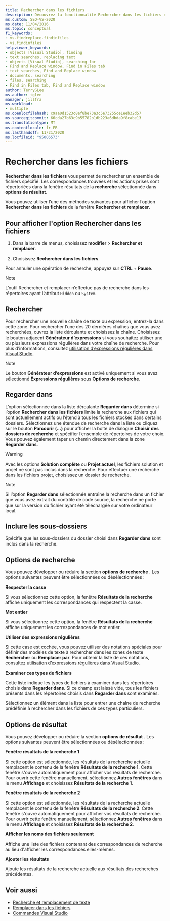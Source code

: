 ```yaml
---
title: Rechercher dans les fichiers
description: Découvrez la fonctionnalité Rechercher dans les fichiers et comment l’utiliser pour rechercher un ensemble spécifique de fichiers.
ms.custom: SEO-VS-2020
ms.date: 11/04/2016
ms.topic: conceptual
f1_keywords:
- vs.findreplace.findinfiles
- vs.findinfiles
helpviewer_keywords:
- objects [Visual Studio], finding
- text searches, replacing text
- objects [Visual Studio], searching for
- Find and Replace window, Find in Files tab
- text searches, Find and Replace window
- documents, searching
- files, searching
- Find in Files tab, Find and Replace window
author: TerryGLee
ms.author: tglee
manager: jillfra
ms.workload:
- multiple
ms.openlocfilehash: c9aa0d1523c8ef8be73a3c5e73255ce1eeb32d57
ms.sourcegitcommit: 66cda27b63c9b55782b1db223a6dbda9f8cabe13
ms.translationtype: MT
ms.contentlocale: fr-FR
ms.lasthandoff: 11/21/2020
ms.locfileid: "95006573"
---
```

# <a name="find-in-files"></a>Rechercher dans les fichiers

**Rechercher dans les fichiers** vous permet de rechercher un ensemble de fichiers spécifié. Les correspondances trouvées et les actions prises sont répertoriées dans la fenêtre résultats de la **recherche** sélectionnée dans **options de résultat**.

Vous pouvez utiliser l’une des méthodes suivantes pour afficher l’option **Rechercher dans les fichiers** de la fenêtre **Rechercher et remplacer**.

## <a name="to-display-find-in-files"></a>Pour afficher l'option Rechercher dans les fichiers

1. Dans la barre de menus, choisissez **modifier**  >  **Rechercher et remplacer**.

1. Choisissez **Rechercher dans les fichiers**.

Pour annuler une opération de recherche, appuyez sur **CTRL**  +  **Pause**.

> [!NOTE]
> L’outil Rechercher et remplacer n’effectue pas de recherche dans les répertoires ayant l’attribut `Hidden` ou `System`.

## <a name="find-what"></a>Rechercher

Pour rechercher une nouvelle chaîne de texte ou expression, entrez-la dans cette zone. Pour rechercher l’une des 20 dernières chaînes que vous avez recherchées, ouvrez la liste déroulante et choisissez la chaîne. Choisissez le bouton adjacent **Générateur d’expressions** si vous souhaitez utiliser une ou plusieurs expressions régulières dans votre chaîne de recherche. Pour plus d’informations, consultez [utilisation d’expressions régulières dans Visual Studio](../ide/using-regular-expressions-in-visual-studio.md).

> [!NOTE]
> Le bouton **Générateur d’expressions** est activé uniquement si vous avez sélectionné **Expressions régulières** sous **Options de recherche**.

## <a name="look-in"></a>Regarder dans

L’option sélectionnée dans la liste déroulante **Regarder dans** détermine si l’option **Rechercher dans les fichiers** limite la recherche aux fichiers qui sont actuellement actifs ou l’étend à tous les fichiers stockés dans certains dossiers. Sélectionnez une étendue de recherche dans la liste ou cliquez sur le bouton **Parcourir (...)** pour afficher la boîte de dialogue **Choisir des dossiers de recherche** et spécifier l’ensemble de répertoires de votre choix. Vous pouvez également taper un chemin directement dans la zone **Regarder dans**.

> [!WARNING]
> Avec les options **Solution complète** ou **Projet actuel**, les fichiers solution et projet ne sont pas inclus dans la recherche. Pour effectuer une recherche dans les fichiers projet, choisissez un dossier de recherche.

> [!NOTE]
> Si l’option **Regarder dans** sélectionnée entraîne la recherche dans un fichier que vous avez extrait du contrôle de code source, la recherche ne porte que sur la version du fichier ayant été téléchargée sur votre ordinateur local.

## <a name="include-subfolders"></a>Inclure les sous-dossiers

Spécifie que les sous-dossiers du dossier choisi dans **Regarder dans** sont inclus dans la recherche.

## <a name="find-options"></a>Options de recherche

Vous pouvez développer ou réduire la section **options de recherche** . Les options suivantes peuvent être sélectionnées ou désélectionnées :

**Respecter la casse**

Si vous sélectionnez cette option, la fenêtre **Résultats de la recherche** affiche uniquement les correspondances qui respectent la casse.

**Mot entier**

Si vous sélectionnez cette option, la fenêtre **Résultats de la recherche** affiche uniquement les correspondances de mot entier.

**Utiliser des expressions régulières**

Si cette case est cochée, vous pouvez utiliser des notations spéciales pour définir des modèles de texte à rechercher dans les zones de texte **Rechercher** ou **Remplacer par**. Pour obtenir la liste de ces notations, consultez [utilisation d’expressions régulières dans Visual Studio](../ide/using-regular-expressions-in-visual-studio.md).

**Examiner ces types de fichiers**

Cette liste indique les types de fichiers à examiner dans les répertoires choisis dans **Regarder dans**. Si ce champ est laissé vide, tous les fichiers présents dans les répertoires choisis dans **Regarder dans** sont examinés.

Sélectionnez un élément dans la liste pour entrer une chaîne de recherche prédéfinie à rechercher dans les fichiers de ces types particuliers.

## <a name="result-options"></a>Options de résultat

Vous pouvez développer ou réduire la section **options de résultat** . Les options suivantes peuvent être sélectionnées ou désélectionnées :

**Fenêtre résultats de la recherche 1**

Si cette option est sélectionnée, les résultats de la recherche actuelle remplacent le contenu de la fenêtre **Résultats de la recherche 1**. Cette fenêtre s'ouvre automatiquement pour afficher vos résultats de recherche. Pour ouvrir cette fenêtre manuellement, sélectionnez **Autres fenêtres** dans le menu **Affichage** et choisissez **Résultats de la recherche 1**.

**Fenêtre résultats de la recherche 2**

Si cette option est sélectionnée, les résultats de la recherche actuelle remplacent le contenu de la fenêtre **Résultats de la recherche 2**. Cette fenêtre s'ouvre automatiquement pour afficher vos résultats de recherche. Pour ouvrir cette fenêtre manuellement, sélectionnez **Autres fenêtres** dans le menu **Affichage** et choisissez **Résultats de la recherche 2**.

**Afficher les noms des fichiers seulement**

Affiche une liste des fichiers contenant des correspondances de recherche au lieu d'afficher les correspondances elles-mêmes.

**Ajouter les résultats**

Ajoute les résultats de la recherche actuelle aux résultats des recherches précédentes.

## <a name="see-also"></a>Voir aussi

- [Recherche et remplacement de texte](../ide/finding-and-replacing-text.md)
- [Remplacer dans les fichiers](../ide/replace-in-files.md)
- [Commandes Visual Studio](../ide/reference/visual-studio-commands.md)